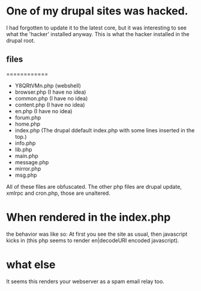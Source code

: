 One of my drupal sites was hacked.
============
I had forgotten to update it to the latest core, but it was interesting to see what the 'hacker' installed anyway.
This is what the hacker installed in the drupal root.

## files
============
* Y8QRtVMn.php (webshell)
* browser.php (I have no idea)
* common.php (I have no idea)
* content.php (I have no idea)
* en.php (I have no idea)
* forum.php
* home.php
* index.php (The drupal ddefault index.php with some lines inserted in the top.)
* info.php
* lib.php
* main.php
* message.php
* mirror.php
* msg.php

All of these files are obfuscated.
The other php files are drupal update, xmlrpc and cron.php, those are unaltered.

When rendered in the index.php
============
the behavior was like so:
At first you see the site as usual, then javascript kicks in (this php seems to render en|decodeURI encoded javascript).

what else
============
It seems this renders your webserver as a spam email relay too.
